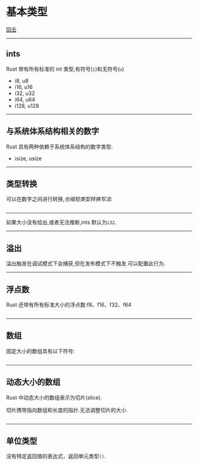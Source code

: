 # 基本类型

[回去](toc/default.html)

---

## ints

Rust 带有所有标准的 int 类型,有符号(`i`)和无符号(`u`)

- i8, u8
- i16, u16
- i32, u32
- i64, u64
- i128, u128

---

## 与系统体系结构相关的数字

Rust 具有两种依赖于系统体系结构的数字类型:

- isize, usize

---

## 类型转换

可以在数字之间进行转换,_也缩短类型转换写法_:

<pre><code data-source="chapters/shared/code/basic-types/1.rs" data-trim="hljs rust" class="lang-rust"></code></pre>

---

如果大小没有给出,或者无法推断,ints 默认为`i32`.

---

## 溢出

溢出触发在调试模式下会捕获,但在发布模式下不触发.可以配置此行为.

---

## 浮点数

Rust 还带有所有标准大小的浮点数:f8、f16、f32、f64

<pre><code data-source="chapters/shared/code/basic-types/2.rs" data-trim="hljs rust" class="lang-rust"></code></pre>

---

## 数组

固定大小的数组具有以下符号:

<pre><code data-source="chapters/shared/code/basic-types/3.rs" data-trim="hljs rust" class="lang-rust"></code></pre>

---

## 动态大小的数组

Rust 中动态大小的数组表示为切片(slice).

切片携带指向数组和长度的指针.无法调整切片的大小.

<pre><code data-source="chapters/shared/code/basic-types/4.rs" data-trim="hljs rust" class="lang-rust"></code></pre>

---

## 单位类型

没有特定返回值的表达式，返回单元类型`()`.

<pre><code data-source="chapters/shared/code/basic-types/5.rs" data-trim="hljs rust" class="lang-rust"></code></pre>
